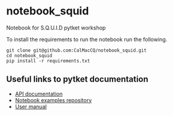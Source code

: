 # notebook_squid
Notebook for S.Q.U.I.D pytket workshop

To install the requirements to run the notebook run the following.

```
git clone git@github.com:CalMacCQ/notebook_squid.git
cd notebook_squid
pip install -r requirements.txt
```

## Useful links to pytket documentation

* [API documentation](https://cqcl.github.io/tket/pytket/api/#) 
* [Notebook examples repository](https://github.com/CQCL/pytket/tree/main/examples) 
* [User manual](https://cqcl.github.io/pytket/manual/index.html) 